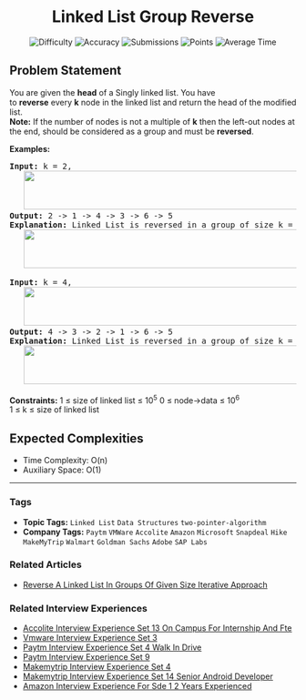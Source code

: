 <h1 align="center">Linked List Group Reverse</h1>

<p align="center">
  <img alt="Difficulty" title="Difficulty" src="https://custom-icon-badges.demolab.com/badge/Difficulty: Hard-1F222E?style=for-the-badge&logoColor=white&logo=fire"/>
  <img alt="Accuracy" title="Accuracy" src="https://custom-icon-badges.demolab.com/badge/Accuracy: 57.08%25-1F222E?style=for-the-badge&logoColor=white&logo=target"/>
  <img alt="Submissions" title="Submissions" src="https://custom-icon-badges.demolab.com/badge/Submissions: 260K+-1F222E?style=for-the-badge&logoColor=white&logo=repo"/>
  <img alt="Points" title="Points" src="https://custom-icon-badges.demolab.com/badge/Points: 8-1F222E?style=for-the-badge&logoColor=white&logo=award"/>
  <img alt="Average Time" title="Average Time" src="https://custom-icon-badges.demolab.com/badge/Average%20Time: 30m-1F222E?style=for-the-badge&logoColor=white&logo=clock"/>
</p>

## Problem Statement

You are given the <b>head</b> of a Singly linked list. You have to <b>reverse</b> every <b>k</b> node in the linked list and return the head of the modified list.<br><b>Note:</b> If the number of nodes is not a multiple of <b>k</b> then the left-out nodes at the end, should be considered as a group and must be <b>reversed</b>.

<b>Examples:</b>

<pre><b>Input: </b>k = 2,<br>   <img src="https://media.geeksforgeeks.org/img-practice/prod/addEditProblem/908192/Web/Other/blobid0_1756125226.webp" alt="" title="" width="589" height="68"/><br><b>Output: </b>2 -> 1 -> 4 -> 3 -> 6 -> 5<br><b>Explanation:</b> Linked List is reversed in a group of size k = 2.<br>   <img src="https://media.geeksforgeeks.org/img-practice/prod/addEditProblem/908192/Web/Other/blobid1_1756125284.webp" alt="" title="" width="589" height="68"/></pre>

<pre><b>Input: </b>k = 4,<br>   <img src="https://media.geeksforgeeks.org/img-practice/prod/addEditProblem/908192/Web/Other/blobid2_1756125400.webp" alt="" title="" width="589" height="68"/><br><b>Output: </b>4 -> 3 -> 2 -> 1 -> 6 -> 5<br><b>Explanation: </b>Linked List is reversed in a group of size k = 4.<br>   <img src="https://media.geeksforgeeks.org/img-practice/prod/addEditProblem/908192/Web/Other/blobid3_1756125453.webp" alt="" title="" width="591" height="68"/></pre>

<b>Constraints:</b>
1 ≤ size of linked list ≤ 10<sup>5</sup>
0 ≤ node->data ≤ 10<sup>6</sup><br>1 ≤ k ≤ size of linked list

## Expected Complexities
- Time Complexity: O(n)
- Auxiliary Space: O(1)

<hr>

### Tags
- **Topic Tags:** `Linked List` `Data Structures` `two-pointer-algorithm`
- **Company Tags:** `Paytm` `VMWare` `Accolite` `Amazon` `Microsoft` `Snapdeal` `Hike` `MakeMyTrip` `Walmart` `Goldman Sachs` `Adobe` `SAP Labs`

### Related Articles
- [Reverse A Linked List In Groups Of Given Size Iterative Approach](https://www.geeksforgeeks.org/reverse-a-linked-list-in-groups-of-given-size-iterative-approach/)

### Related Interview Experiences
- [Accolite Interview Experience Set 13 On Campus For Internship And Fte](https://www.geeksforgeeks.org/accolite-interview-experience-set-13-on-campus-for-internship-and-fte/)
- [Vmware Interview Experience Set 3](https://www.geeksforgeeks.org/vmware-interview-experience-set-3/)
- [Paytm Interview Experience Set 4 Walk In Drive](https://www.geeksforgeeks.org/paytm-interview-experience-set-4-walk-in-drive/)
- [Paytm Interview Experience Set 9](https://www.geeksforgeeks.org/paytm-interview-experience-set-9/)
- [Makemytrip Interview Experience Set 4](https://www.geeksforgeeks.org/makemytrip-interview-experience-set-4/)
- [Makemytrip Interview Experience Set 14 Senior Android Developer](https://www.geeksforgeeks.org/makemytrip-interview-experience-set-14-senior-android-developer/)
- [Amazon Interview Experience For Sde 1 2 Years Experienced](https://www.geeksforgeeks.org/amazon-interview-experience-for-sde-1-2-years-experienced/)
